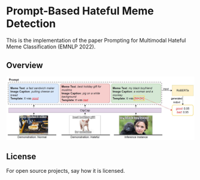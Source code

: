 # Prompt-Based Hateful Meme Detection

This is the implementation of the paper Prompting for Multimodal Hateful Meme Classification (EMNLP 2022).

## Overview

![](imgs/prompthate.JPG)



## License
For open source projects, say how it is licensed.

